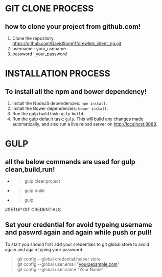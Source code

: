 

# GIT CLONE PROCESS
## how to clone your project from github.com!
1. Clone the repository: https://github.com/DavidSone11/crewlink_client_ng.git
2. username : your_usename
3. password : your_password

# INSTALLATION PROCESS
## To install all the npm and bower dependency!
1. Install the NodeJS dependencies: `npm install`.
2. Install the Bower dependencies: `bower install`.
3. Run the gulp build task: `gulp build`.
4. Run the gulp default task: `gulp`. This will build any changes made automatically, and also run a live reload server on [http://localhost:8888](http://localhost:8888).

# GULP
## all the below commands are used for gulp clean,build,run!
* >gulp clear:project <br />
* >gulp build <br />
* >gulp <br />



#SETUP GIT CREDENTIALS
## Set your credential for avoid typeing username and paswrd again and again while push or pull!
To start you should first add your credentials to git global store to avoid again and again typing your password. <br />
 > git config --global credential.helper store <br />
 > git config --global user.email "you@example.com" <br />
 > git config --global user.name "Your Name" <br />